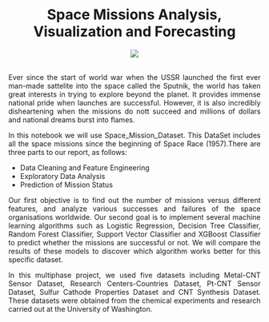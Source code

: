 <div align="center">
  
# Space Missions Analysis, Visualization and Forecasting
</div>

<div align="center">
<img src="https://user-images.githubusercontent.com/69224996/97102046-60ff9980-165f-11eb-8f0b-6a31c3bbb2e2.png" >
</div>

<br />

<div align="justify">

Ever since the start of world war when the USSR launched the first ever man-made sattelite into the space called the Sputnik, the world has taken great interests in trying to explore beyond the planet. It provides immense national pride when launches are successful. However, it is also incredibly disheartening when the missions do nott succeed and millions of dollars and national dreams burst into flames.

In this notebook we will use Space_Mission_Dataset. This DataSet includes all the space missions since the beginning of Space Race (1957).There are three parts to our report, as follows:

- Data Cleaning and Feature Engineering
- Exploratory Data Analysis
- Prediction of Mission Status

Our first objective is to find out the number of missions versus different features, and analyze various successes and failures of the space organisations worldwide. Our second goal is to implement several machine learning algorithms such as Logistic Regression, Decision Tree Classifier, Random Forest Classifier, Support Vector Classifier and XGBoost Classifier to predict whether the missions are successful or not. We will compare the results of these models to discover which algorithm works better for this specific dataset.
</div>














<div align="justify">

In this multiphase project, we used five datasets including Metal-CNT Sensor Dataset, Research Centers-Countries Dataset, Pt-CNT Sensor Dataset, Sulfur Cathode Properties Dataset and CNT Synthesis Dataset. These datasets were obtained from the chemical experiments and research carried out at the University of Washington.


</div>
